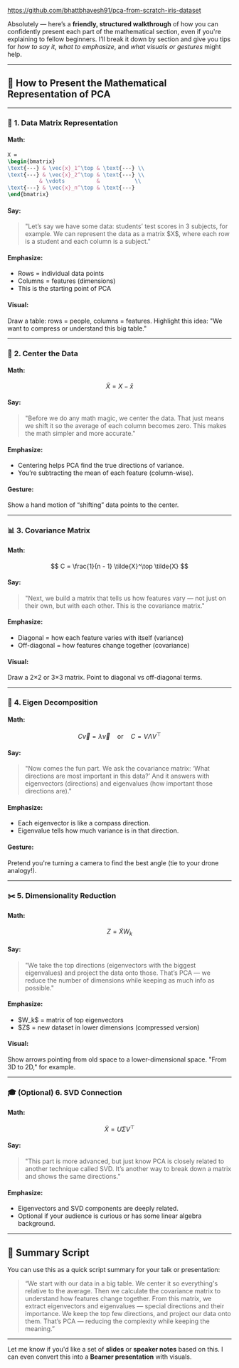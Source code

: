 https://github.com/bhattbhavesh91/pca-from-scratch-iris-dataset

Absolutely — here’s a **friendly, structured walkthrough** of how you can confidently present each part of the mathematical section, even if you're explaining to fellow beginners. I’ll break it down by section and give you tips for *how to say it*, *what to emphasize*, and *what visuals or gestures* might help.

---

## 🎤 How to Present the Mathematical Representation of PCA

---

### 🧮 **1. Data Matrix Representation**

#### Math:

```latex
X =
\begin{bmatrix}
\text{---} & \vec{x}_1^\top & \text{---} \\
\text{---} & \vec{x}_2^\top & \text{---} \\
          & \vdots          &           \\
\text{---} & \vec{x}_n^\top & \text{---}
\end{bmatrix}
```

#### Say:

> "Let’s say we have some data: students’ test scores in 3 subjects, for example. We can represent the data as a matrix \$X\$, where each row is a student and each column is a subject."

#### Emphasize:

* Rows = individual data points
* Columns = features (dimensions)
* This is the starting point of PCA

#### Visual:

Draw a table: rows = people, columns = features. Highlight this idea: "We want to compress or understand this big table."

---

### 🧼 **2. Center the Data**

#### Math:

$$
\tilde{X} = X - \bar{x}
$$

#### Say:

> "Before we do any math magic, we center the data. That just means we shift it so the average of each column becomes zero. This makes the math simpler and more accurate."

#### Emphasize:

* Centering helps PCA find the true directions of variance.
* You’re subtracting the mean of each feature (column-wise).

#### Gesture:

Show a hand motion of “shifting” data points to the center.

---

### 📊 **3. Covariance Matrix**

#### Math:

$$
C = \frac{1}{n - 1} \tilde{X}^\top \tilde{X}
$$

#### Say:

> "Next, we build a matrix that tells us how features vary — not just on their own, but with each other. This is the covariance matrix."

#### Emphasize:

* Diagonal = how each feature varies with itself (variance)
* Off-diagonal = how features change together (covariance)

#### Visual:

Draw a 2×2 or 3×3 matrix. Point to diagonal vs off-diagonal terms.

---

### 🧭 **4. Eigen Decomposition**

#### Math:

$$
C \vec{v} = \lambda \vec{v}
\quad \text{or} \quad
C = V \Lambda V^\top
$$

#### Say:

> "Now comes the fun part. We ask the covariance matrix: ‘What directions are most important in this data?’ And it answers with eigenvectors (directions) and eigenvalues (how important those directions are)."

#### Emphasize:

* Each eigenvector is like a compass direction.
* Eigenvalue tells how much variance is in that direction.

#### Gesture:

Pretend you're turning a camera to find the best angle (tie to your drone analogy!).

---

### ✂️ **5. Dimensionality Reduction**

#### Math:

$$
Z = \tilde{X} W_k
$$

#### Say:

> "We take the top directions (eigenvectors with the biggest eigenvalues) and project the data onto those. That’s PCA — we reduce the number of dimensions while keeping as much info as possible."

#### Emphasize:

* \$W\_k\$ = matrix of top eigenvectors
* \$Z\$ = new dataset in lower dimensions (compressed version)

#### Visual:

Show arrows pointing from old space to a lower-dimensional space. "From 3D to 2D," for example.

---

### 🎓 **(Optional) 6. SVD Connection**

#### Math:

$$
\tilde{X} = U \Sigma V^\top
$$

#### Say:

> "This part is more advanced, but just know PCA is closely related to another technique called SVD. It’s another way to break down a matrix and shows the same directions."

#### Emphasize:

* Eigenvectors and SVD components are deeply related.
* Optional if your audience is curious or has some linear algebra background.

---

## 📝 Summary Script

You can use this as a quick script summary for your talk or presentation:

> “We start with our data in a big table. We center it so everything's relative to the average. Then we calculate the covariance matrix to understand how features change together. From this matrix, we extract eigenvectors and eigenvalues — special directions and their importance. We keep the top few directions, and project our data onto them. That’s PCA — reducing the complexity while keeping the meaning.”

---

Let me know if you'd like a set of **slides** or **speaker notes** based on this. I can even convert this into a **Beamer presentation** with visuals.
